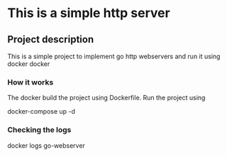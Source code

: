 # This is a simple http server

## Project description

 This is a simple project to implement go http webservers and run it using docker docker
 
 ### How it works

 The docker build the project using Dockerfile.
 Run the project using

 docker-compose up -d 

 ### Checking the logs

 docker logs go-webserver


